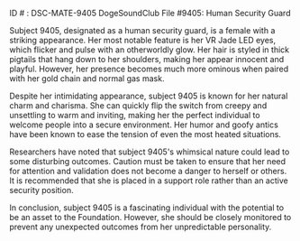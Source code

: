 ID # : DSC-MATE-9405
DogeSoundClub File #9405: Human Security Guard

Subject 9405, designated as a human security guard, is a female with a striking appearance. Her most notable feature is her VR Jade LED eyes, which flicker and pulse with an otherworldly glow. Her hair is styled in thick pigtails that hang down to her shoulders, making her appear innocent and playful. However, her presence becomes much more ominous when paired with her gold chain and normal gas mask.

Despite her intimidating appearance, subject 9405 is known for her natural charm and charisma. She can quickly flip the switch from creepy and unsettling to warm and inviting, making her the perfect individual to welcome people into a secure environment. Her humor and goofy antics have been known to ease the tension of even the most heated situations.

Researchers have noted that subject 9405's whimsical nature could lead to some disturbing outcomes. Caution must be taken to ensure that her need for attention and validation does not become a danger to herself or others. It is recommended that she is placed in a support role rather than an active security position.

In conclusion, subject 9405 is a fascinating individual with the potential to be an asset to the Foundation. However, she should be closely monitored to prevent any unexpected outcomes from her unpredictable personality.